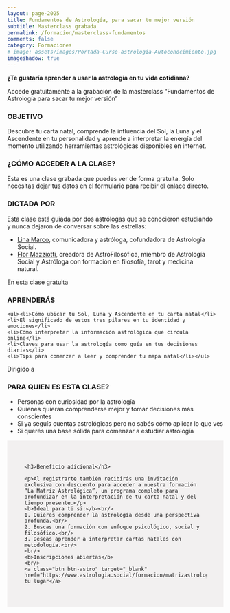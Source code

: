 ```yaml
---
layout: page-2025
title: Fundamentos de Astrología, para sacar tu mejor versión
subtitle: Masterclass grabada
permalink: /formacion/masterclass-fundamentos
comments: false
category: Formaciones
# image: assets/images/Portada-Curso-astrologia-Autoconocimiento.jpg
imageshadow: true
---
```


<div class="grid-container grid-container-2_1">
  <div class="grid-item" style="padding:0px 20px 0px 0px;">
  <b>¿Te gustaría aprender a usar la astrología en tu vida cotidiana?</b>

  <p>Accede gratuitamente a la grabación de la masterclass “Fundamentos de Astrología para sacar tu mejor versión”</p>

  <h3>OBJETIVO</h3>

  <p>Descubre tu carta natal, comprende la influencia del Sol, la Luna y el Ascendente en tu personalidad y aprende a interpretar la energía del momento utilizando herramientas astrológicas disponibles en internet.</p>

  <h3>¿CÓMO ACCEDER A LA CLASE?</h3>

  <p>Esta es una clase grabada que puedes ver de forma gratuita. Solo necesitas dejar tus datos en el formulario para recibir el enlace directo.</p>
  
  <h3>DICTADA POR</h3>
<p>Esta clase está guiada por dos astrólogas que se conocieron estudiando y nunca dejaron de conversar sobre las estrellas:</p>
  <ul>
    <li><a href="https://www.astrologia.social/miembros/lina" target="_blank">Lina Marco</a>, comunicadora y astróloga, cofundadora de Astrología Social.</li>
    <li><a href="https://www.astrologia.social/miembros/flor" target="_blank">Flor Mazziotti</a>, creadora de AstroFilosófica, miembro de Astrología Social y Astróloga con formación en filosofía, tarot y medicina natural.</li>
  </ul>
  </div>
 <!-- <div class="grid-item grid-item-image" style="background-image:url('/assets/images/image-005.jpg')">
  </div>-->
  <div class="grid-item grid-item-dest1" style="padding:0; background: none;">
    <script async src="https://eocampaign1.com/form/8fdd9352-1622-11f0-bd42-9f7fc93f965b.js" data-form="8fdd9352-1622-11f0-bd42-9f7fc93f965b"></script>
  </div>
  
</div>



<div class="grid-container grid-container-2_1 grid-curso-modulos">
  <div class="grid-item">
    <div class="cat-title2">En esta clase gratuita</div>
    <h3>APRENDERÁS</h3>
  
    <ul><li>Cómo ubicar tu Sol, Luna y Ascendente en tu carta natal</li>
    <li>El significado de estos tres pilares en tu identidad y emociones</li>
    <li>Cómo interpretar la información astrológica que circula online</li>
    <li>Claves para usar la astrología como guía en tus decisiones diarias</li>
    <li>Tips para comenzar a leer y comprender tu mapa natal</li></ul>
     
  </div>

  <div class="grid-item">
    <div class="cat-title2">Dirigido a</div>
    <h3>PARA QUIEN ES ESTA CLASE?</h3>

 <ul><li>Personas con curiosidad por la astrología</li>
    <li>Quienes quieran comprenderse mejor y tomar decisiones más conscientes</li>
    <li>Si ya seguís cuentas astrológicas pero no sabés cómo aplicar lo que ves</li>
    <li>Si querés una base sólida para comenzar a estudiar astrología</li></ul>
   

  </div>


</div>



<div class="grid-container grid-container-1_2 grid-curso-modulos">
  <div class="grid-item grid-item-gris" style="background: #F2F0F0; padding: 40px 40px;">

    <h3>Beneficio adicional</h3>

    <p>Al registrarte también recibirás una invitación exclusiva con descuento para acceder a nuestra formación “La Matriz Astrológica”, un programa completo para profundizar en la interpretación de tu carta natal y del tiempo presente.</p>
    <b>Ideal para ti si:</b><br/>
    1. Quieres comprender la astrología desde una perspectiva profunda.<br/>
    2. Buscas una formación con enfoque psicológico, social y filosófico.<br/>
    3. Deseas aprender a interpretar cartas natales con metodología.<br/>
    <br/>
    <b>Inscripciones abiertas</b>
    <br/>
    <a class="btn btn-astro" target="_blank" href="https://www.astrologia.social/formacion/matrizastrologica">Reserva tu lugar</a>

  </div>

  <div class="grid-item grid-item-image" style="background-image:url('/assets/images/masterclass-fundamentos-001.jpg')">
  </div>

</div>
